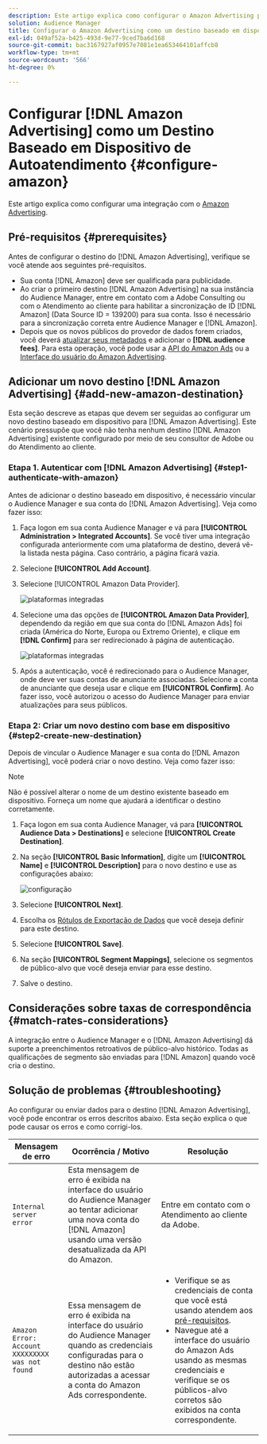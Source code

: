 ```yaml
---
description: Este artigo explica como configurar o Amazon Advertising para integrações novas e existentes.
solution: Audience Manager
title: Configurar o Amazon Advertising como um destino baseado em dispositivo de autoatendimento
exl-id: 049af52a-b425-493d-9e77-9ced7ba6d168
source-git-commit: bac3167927af0957e7081e1ea653464101affcb8
workflow-type: tm+mt
source-wordcount: '566'
ht-degree: 0%

---
```


# Configurar [!DNL Amazon Advertising] como um Destino Baseado em Dispositivo de Autoatendimento {#configure-amazon}

Este artigo explica como configurar uma integração com o [Amazon Advertising](https://advertising.amazon.com/API/docs/en-us).

## Pré-requisitos {#prerequisites}

Antes de configurar o destino do [!DNL Amazon Advertising], verifique se você atende aos seguintes pré-requisitos.

* Sua conta [!DNL Amazon] deve ser qualificada para publicidade.
* Ao criar o primeiro destino [!DNL Amazon Advertising] na sua instância do Audience Manager, entre em contato com a Adobe Consulting ou com o Atendimento ao cliente para habilitar a sincronização de ID [!DNL Amazon] (Data Source ID = 139200) para sua conta. Isso é necessário para a sincronização correta entre Audience Manager e [!DNL Amazon].
* Depois que os novos públicos do provedor de dados forem criados, você deverá [atualizar seus metadados](https://advertising.amazon.com/API/docs/en-us/data-provider/openapi#tag/Metadata/paths/~1v2~1dp~1audiencemetadata~1%7BaudienceId%7D/put) e adicionar o **[!DNL audience fees]**. Para esta operação, você pode usar a [API do Amazon Ads](https://advertising.amazon.com/API/docs/en-us/guides/onboarding/apply-for-access) ou a [Interface do usuário do Amazon Advertising](https://advertising.amazon.com/).

## Adicionar um novo destino [!DNL Amazon Advertising] {#add-new-amazon-destination}

Esta seção descreve as etapas que devem ser seguidas ao configurar um novo destino baseado em dispositivo para [!DNL Amazon Advertising]. Este cenário pressupõe que você não tenha nenhum destino [!DNL Amazon Advertising] existente configurado por meio de seu consultor de Adobe ou do Atendimento ao cliente.

### Etapa 1. Autenticar com [!DNL Amazon Advertising] {#step1-authenticate-with-amazon}

Antes de adicionar o destino baseado em dispositivo, é necessário vincular o Audience Manager e sua conta do [!DNL Amazon Advertising]. Veja como fazer isso:

1. Faça logon em sua conta Audience Manager e vá para **[!UICONTROL Administration > Integrated Accounts]**. Se você tiver uma integração configurada anteriormente com uma plataforma de destino, deverá vê-la listada nesta página. Caso contrário, a página ficará vazia.
1. Selecione **[!UICONTROL Add Account]**.
1. Selecione [!UICONTROL Amazon Data Provider].

   ![plataformas integradas](assets/dbd-amazon-without-options.png)

1. Selecione uma das opções de **[!UICONTROL Amazon Data Provider]**, dependendo da região em que sua conta do [!DNL Amazon Ads] foi criada (América do Norte, Europa ou Extremo Oriente), e clique em **[!DNL Confirm]** para ser redirecionado à página de autenticação.

   ![plataformas integradas](assets/dbd-amazon-with-options.png)

1. Após a autenticação, você é redirecionado para o Audience Manager, onde deve ver suas contas de anunciante associadas. Selecione a conta de anunciante que deseja usar e clique em **[!UICONTROL Confirm]**. Ao fazer isso, você autorizou o acesso do Audience Manager para enviar atualizações para seus públicos.

### Etapa 2: Criar um novo destino com base em dispositivo {#step2-create-new-destination}

Depois de vincular o Audience Manager e sua conta do [!DNL Amazon Advertising], você poderá criar o novo destino. Veja como fazer isso:

>[!NOTE]
>
>Não é possível alterar o nome de um destino existente baseado em dispositivo. Forneça um nome que ajudará a identificar o destino corretamente.

1. Faça logon em sua conta Audience Manager, vá para **[!UICONTROL Audience Data > Destinations]** e selecione **[!UICONTROL Create Destination]**.
1. Na seção **[!UICONTROL Basic Information]**, digite um **[!UICONTROL Name]** e **[!UICONTROL Description]** para o novo destino e use as configurações abaixo:

   ![configuração](assets/dbd-new-account-amazon.png)

1. Selecione **[!UICONTROL Next]**.
1. Escolha os [Rótulos de Exportação de Dados](/help/using/features/data-export-controls.md#controls-labels) que você deseja definir para este destino.
1. Selecione **[!UICONTROL Save]**.
1. Na seção **[!UICONTROL Segment Mappings]**, selecione os segmentos de público-alvo que você deseja enviar para esse destino.
1. Salve o destino.

## Considerações sobre taxas de correspondência {#match-rates-considerations}

A integração entre o Audience Manager e o [!DNL Amazon Advertising] dá suporte a preenchimentos retroativos de público-alvo histórico. Todas as qualificações de segmento são enviadas para [!DNL Amazon] quando você cria o destino.

## Solução de problemas {#troubleshooting}

Ao configurar ou enviar dados para o destino [!DNL Amazon Advertising], você pode encontrar os erros descritos abaixo. Esta seção explica o que pode causar os erros e como corrigi-los.

| Mensagem de erro | Ocorrência / Motivo | Resolução |
|---|---|---|
| `Internal server error` | Esta mensagem de erro é exibida na interface do usuário do Audience Manager ao tentar adicionar uma nova conta do [!DNL Amazon] usando uma versão desatualizada da API do Amazon. | Entre em contato com o Atendimento ao cliente da Adobe. |
| `Amazon Error: Account XXXXXXXXX was not found` | Essa mensagem de erro é exibida na interface do usuário do Audience Manager quando as credenciais configuradas para o destino não estão autorizadas a acessar a conta do Amazon Ads correspondente. | <ul><li>Verifique se as credenciais de conta que você está usando atendem aos [pré-requisitos](#prerequisites).</li><li>Navegue até a interface do usuário do Amazon Ads usando as mesmas credenciais e verifique se os públicos-alvo corretos são exibidos na conta correspondente. </li></ul> |
